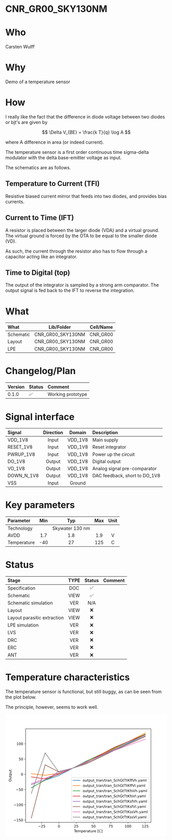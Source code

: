 
# CNR_GR00_SKY130NM

# Who
Carsten Wulff 

# Why
Demo of a temperature sensor

# How
I really like the fact that the difference in diode voltage between two diodes
or bjt's are given by 
 
$$ \Delta V_{BE} = \frac{k T}{q} \log A $$
 
where A difference in area (or indeed current).
 
The temperature sensor is a first order continuous time sigma-delta
modulator with the delta base-emitter voltage as input.

The schematics are as follows.
 
## Temperature to Current (TFI)

Resistive biased current mirror that feeds into two diodes, and provides bias
currents.

## Current to Time (IFT)

A resistor is placed between the larger diode (VDA) and a virtual ground. The
virtual ground is forced by the OTA to be equal to the smaller diode (VD). 

As such, the current through the resistor also has to flow through a capacitor
acting like an integrator.

## Time to Digital (top)

The output of the integrator is sampled by a strong arm comparator. The output
signal is fed back to the IFT to reverse the integration.



# What

| What            | Lib/Folder       | Cell/Name |
| :-              | :-:              | :-:       |
| Schematic       | CNR_GR00_SKY130NM | CNR_GR00 |
| Layout          | CNR_GR00_SKY130NM | CNR_GR00 |
| LPE             | CNR_GR00_SKY130NM | CNR_GR00 |



# Changelog/Plan
| Version | Status | Comment|
| :-| :-| :-|
|0.1.0 | :white_check_mark: | Working prototype |


# Signal interface
| Signal     | Direction | Domain  | Description                   |
|:-----------|:---------:|:-------:|:------------------------------|
| VDD_1V8    | Input     | VDD_1V8 | Main supply                   |
| RESET_1V8  | Input     | VDD_1V8 | Reset integrator              |
| PWRUP_1V8  | Input     | VDD_1V8 | Power up the circuit          |
| DO_1V8     | Output    | VDD_1V8 | Digital output                |
| VO_1V8     | Output    | VDD_1V8 | Analog signal pre-comparator  |
| DOWN_N_1V8 | Output    | VDD_1V8 | DAC feedback, short to DO_1V8 |
| VSS        | Input     | Ground  |                               |



# Key parameters
| Parameter   | Min | Typ             | Max | Unit |
|:------------|:---:|:---------------:|:---:|:----:|
| Technology  |     | Skywater 130 nm |     |      |
| AVDD        | 1.7 | 1.8             | 1.9 | V    |
| Temperature | -40 | 27              | 125 | C    |

    
# Status

| Stage                       | TYPE | Status             | Comment |
|:----------------------------|:----:|:------------------:|:-------:|
| Specification               | DOC  | :white_check_mark: |         |
| Schematic                   | VIEW | :white_check_mark: |         |
| Schematic simulation        | VER  | N/A                |         |
| Layout                      | VIEW | :x:                |         |
| Layout parasitic extraction | VIEW | :x:                |         |
| LPE simulation              | VER  | :x:                |         |
| LVS                         | VER  | :x:                |         |
| DRC                         | VER  | :x:                |         |
| ERC                         | VER  | :x:                |         |
| ANT                         | VER  | :x:                |         |



# Temperature characteristics

The temperature sensor is functional, but still buggy, as can be seen from the plot below.

The principle, however, seems to work well.


![](temp.svg)

